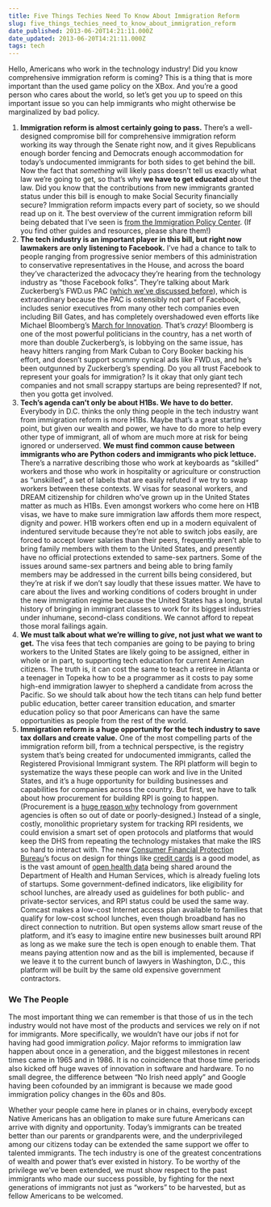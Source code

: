 ```yaml
---
title: Five Things Techies Need To Know About Immigration Reform
slug: five_things_techies_need_to_know_about_immigration_reform
date_published: 2013-06-20T14:21:11.000Z
date_updated: 2013-06-20T14:21:11.000Z
tags: tech
---
```


Hello, Americans who work in the technology industry! Did you know comprehensive immigration reform is coming? This is a thing that is more important than the used game policy on the XBox. And you’re a good person who cares about the world, so let’s get you up to speed on this important issue so you can help immigrants who might otherwise be marginalized by bad policy.

1. **Immigration reform is almost certainly going to pass.** There’s a well-designed compromise bill for comprehensive immigration reform working its way through the Senate right now, and it gives Republicans enough border fencing and Democrats enough accommodation for today’s undocumented immigrants for both sides to get behind the bill. Now the fact that *something* will likely pass doesn’t tell us exactly what law we’re going to get, so that’s why **we have to get educated** about the law. Did you know that the contributions from new immigrants granted status under this bill is enough to make Social Security financially secure? Immigration reform impacts every part of society, so we should read up on it. The best overview of the current immigration reform bill being debated that I’ve seen is [from the Immigration Policy Center](http://www.immigrationpolicy.org/special-reports/guide-s744-understanding-2013-senate-immigration-bill). (If you find other guides and resources, please share them!)
2. **The tech industry is an important player in this bill, but right now lawmakers are only listening to Facebook.** I’ve had a chance to talk to people ranging from progressive senior members of this administration to conservative representatives in the House, and across the board they’ve characterized the advocacy they’re hearing from the technology industry as “those Facebook folks”. They’re talking about Mark Zuckerberg’s FWD.us PAC ([which we’ve discussed before](http://dashes.com/anil/2013/05/zuckerberg-fwd-pac.html)), which is extraordinary because the PAC is ostensibly not part of Facebook, includes senior executives from many other tech companies even including Bill Gates, and has completely overshadowed even efforts like Michael Bloomberg’s [March for Innovation](http://www.marchforinnovation.com/). That’s *crazy*! Bloomberg is one of the most powerful politicians in the country, has a net worth of more than double Zuckerberg’s, is lobbying on the same issue, has heavy hitters ranging from Mark Cuban to Cory Booker backing his effort, and doesn’t support scummy cynical ads like FWD.us, and he’s been outgunned by Zuckerberg’s spending. Do you all trust Facebook to represent your goals for immigration? Is it okay that only giant tech companies and not small scrappy startups are being represented? If not, then you gotta get involved.
3. **Tech’s agenda can’t only be about H1Bs. We have to do better.** Everybody in D.C. thinks the only thing people in the tech industry want from immigration reform is more H1Bs. Maybe that’s a great starting point, but given our wealth and power, we have to do more to help every other type of immigrant, all of whom are much more at risk for being ignored or underserved. **We must find common cause between immigrants who are Python coders and immigrants who pick lettuce.** There’s a narrative describing those who work at keyboards as “skilled” workers and those who work in hospitality or agriculture or construction as “unskilled”, a set of labels that are easily refuted if we try to swap workers between these contexts. W visas for seasonal workers, and DREAM citizenship for children who’ve grown up in the United States matter as much as H1Bs. Even amongst workers who come here on H1B visas, we have to make sure immigration law affords them more respect, dignity and power. H1B workers often end up in a modern equivalent of indentured servitude because they’re not able to switch jobs easily, are forced to accept lower salaries than their peers, frequently aren’t able to bring family members with them to the United States, and presently have no official protections extended to same-sex partners. Some of the issues around same-sex partners and being able to bring family members may be addressed in the current bills being considered, but they’re at risk if we don’t say loudly that these issues matter. We have to care about the lives and working conditions of coders brought in under the new immigration regime because the United States has a long, brutal history of bringing in immigrant classes to work for its biggest industries under inhumane, second-class conditions. We cannot afford to repeat those moral failings again.
4. **We must talk about what we’re willing to *give*, not just what we want to get.** The visa fees that tech companies are going to be paying to bring workers to the United States are likely going to be assigned, either in whole or in part, to supporting tech education for current American citizens. The truth is, it can cost the same to teach a retiree in Atlanta or a teenager in Topeka how to be a programmer as it costs to pay some high-end immigration lawyer to shepherd a candidate from across the Pacific. So we should talk about how the tech titans can help fund better public education, better career transition education, and smarter education policy so that poor Americans can have the same opportunities as people from the rest of the world.
5. **Immigration reform is a huge opportunity for the tech industry to save tax dollars and create value.** One of the most compelling parts of the immigration reform bill, from a technical perspective, is the registry system that’s being created for undocumented immigrants, called the Registered Provisional Immigrant system. The RPI platform will begin to systematize the ways these people can work and live in the United States, and it’s a huge opportunity for building businesses and capabilities for companies across the country. But first, we have to talk about how procurement for building RPI is going to happen. (Procurement is a [huge reason why](http://www.dobt.co/An-Open-Government-Story/) technology from government agencies is often so out of date or poorly-designed.) Instead of a single, costly, monolithic proprietary system for tracking RPI residents, we could envision a smart set of open protocols and platforms that would keep the DHS from repeating the technology mistakes that make the IRS so hard to interact with. The new [Consumer Financial Protection Bureau](http://www.consumerfinance.gov/)’s focus on design for things like [credit cards](http://www.consumerfinance.gov/credit-cards/knowbeforeyouowe/) is a good model, as is the vast amount of [open health data](http://www.healthdata.gov/) being shared around the Department of Health and Human Services, which is already fueling lots of startups. Some government-defined indicators, like eligibility for school lunches, are already used as guidelines for both public- and private-sector services, and RPI status could be used the same way. Comcast makes a low-cost Internet access plan available to families that qualify for low-cost school lunches, even though broadband has no direct connection to nutrition. But open systems allow smart reuse of the platform, and it’s easy to imagine entire new businesses built around RPI as long as we make sure the tech is open enough to enable them. That means paying attention now and as the bill is implemented, because if we leave it to the current bunch of lawyers in Washington, D.C., this platform will be built by the same old expensive government contractors.

### We The People

The most important thing we can remember is that those of us in the tech industry would not have most of the products and services we rely on if not for immigrants. More specifically, we wouldn’t have our jobs if not for having had good immigration *policy*. Major reforms to immigration law happen about once in a generation, and the biggest milestones in recent times came in 1965 and in 1986. It is no coincidence that those time periods also kicked off huge waves of innovation in software and hardware. To no small degree, the difference between “No Irish need apply” and Google having been cofounded by an immigrant is because we made good immigration policy changes in the 60s and 80s.

Whether your people came here in planes or in chains, everybody except Native Americans has an obligation to make sure future Americans can arrive with dignity and opportunity. Today’s immigrants can be treated better than our parents or grandparents were, and the underprivileged among our citizens today can be extended the same support we offer to talented immigrants. The tech industry is one of the greatest concentrations of wealth and power that’s ever existed in history. To be worthy of the privilege we’ve been extended, we must show respect to the past immigrants who made our success possible, by fighting for the next generations of immigrants not just as “workers” to be harvested, but as fellow Americans to be welcomed.
